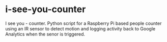 # i-see-you-counter
I see you - counter. Python script for a Raspberry Pi based people counter using an IR sensor to detect motion
and logging activity back to Google Analytics when the senor is triggered.
